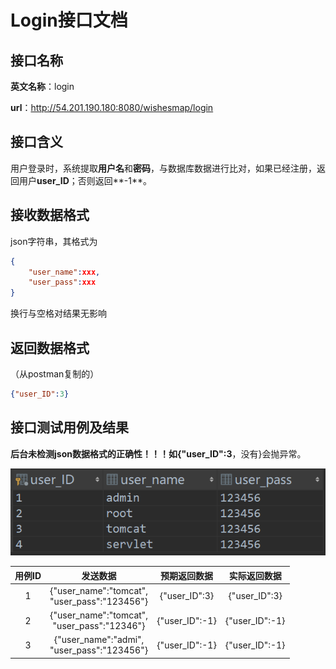 # Login接口文档

## 接口名称

**英文名称**：login

**url**：http://54.201.190.180:8080/wishesmap/login

## 接口含义

用户登录时，系统提取**用户名**和**密码**，与数据库数据进行比对，如果已经注册，返回用户**user_ID**；否则返回**-1**。



## 接收数据格式

json字符串，其格式为

```json
{
	"user_name":xxx,
	"user_pass":xxx
}
```

换行与空格对结果无影响

## 返回数据格式

（从postman复制的）

```json
{"user_ID":3}
```

## 接口测试用例及结果

**后台未检测json数据格式的正确性！！！**如**{"user_ID":3**，没有}会抛异常。

![users数据](users数据.PNG)

| 用例ID |                     发送数据                      |  预期返回数据  |  实际返回数据  |
| :----: | :-----------------------------------------------: | :------------: | :------------: |
|   1    | {"user_name":"tomcat",<br />"user_pass":"123456"} | {"user_ID":3}  | {"user_ID":3}  |
|   2    | {"user_name":"tomcat",<br />"user_pass":"12346"}  | {"user_ID":-1} | {"user_ID":-1} |
|   3    |  {"user_name":"admi",<br />"user_pass":"123456"}  | {"user_ID":-1} | {"user_ID":-1} |











